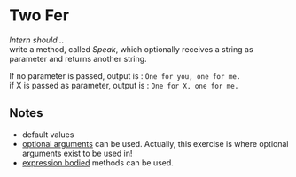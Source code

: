 # Two Fer

**Intern should*...*  
write a method, called *Speak*, which optionally receives a string as parameter and returns another string.

If no parameter is passed, output is : `One for you, one for me.`  
if X is passed as parameter, output is : `One for X, one for me.`

## Notes

- default values
- [optional arguments](https://docs.microsoft.com/en-us/dotnet/csharp/programming-guide/classes-and-structs/named-and-optional-arguments#optional-arguments) can be used. Actually, this exercise is where optional arguments exist to be used in!
- [expression bodied](https://docs.microsoft.com/en-us/dotnet/csharp/programming-guide/statements-expressions-operators/expression-bodied-members#methods) methods can be used.